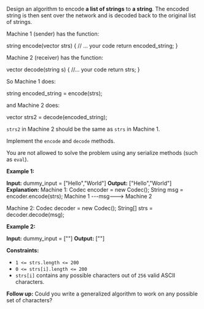 
Design an algorithm to encode  **a list of strings**  to  **a string**. The encoded string is then sent over the network and is decoded back to the original list of strings.

Machine 1 (sender) has the function:

string encode(vector<string> strs) {
// ... your code
return encoded_string;
}

Machine 2 (receiver) has the function:

vector<string> decode(string s) {
//... your code
return strs;
}

So Machine 1 does:

string encoded_string = encode(strs);

and Machine 2 does:

vector<string> strs2 = decode(encoded_string);

`strs2`  in Machine 2 should be the same as  `strs`  in Machine 1.

Implement the  `encode`  and  `decode`  methods.

You are not allowed to solve the problem using any serialize methods (such as  `eval`).

**Example 1:**

**Input:** dummy_input = ["Hello","World"]
**Output:** ["Hello","World"]
**Explanation:**
Machine 1:
Codec encoder = new Codec();
String msg = encoder.encode(strs);
Machine 1 ---msg---> Machine 2

Machine 2:
Codec decoder = new Codec();
String[] strs = decoder.decode(msg);

**Example 2:**

**Input:** dummy_input = [""]
**Output:** [""]

**Constraints:**

-   `1 <= strs.length <= 200`
-   `0 <= strs[i].length <= 200`
-   `strs[i]`  contains any possible characters out of  `256`  valid ASCII characters.

**Follow up:** Could you write a generalized algorithm to work on any possible set of characters?